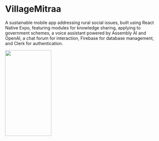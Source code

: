# VillageMitraa
A sustainable mobile app addressing rural social issues, built using React Native Expo, featuring modules for knowledge sharing, applying to government schemes, a voice assistant powered by Assembly AI and OpenAI, a chat forum for interaction, Firebase for database management, and Clerk for authentication.

<img src="![WhatsApp Image 2024-12-22 at 16 45 30_9ecdb687](https://github.com/user-attachments/assets/33b98037-d3aa-4d4f-b387-e1d9a23aa2e5)" width="150" height="280">




